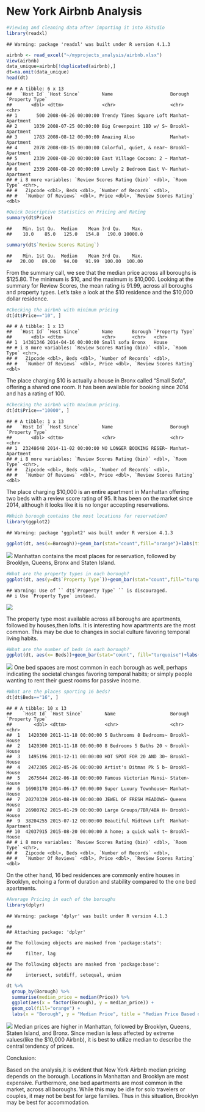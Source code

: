 New York Airbnb Analysis
================

``` r
#Viewing and cleaning data after importing it into RStudio
library(readxl)
```

    ## Warning: package 'readxl' was built under R version 4.1.3

``` r
airbnb <- read_excel("~/myprojects_analysis/airbnb.xlsx")
View(airbnb)
data_unique=airbnb[!duplicated(airbnb),]
dt=na.omit(data_unique)
head(dt)
```

    ## # A tibble: 6 x 13
    ##   `Host Id` `Host Since`        Name                     Borough `Property Type`
    ##       <dbl> <dttm>              <chr>                    <chr>   <chr>          
    ## 1       500 2008-06-26 00:00:00 Trendy Times Square Loft Manhat~ Apartment      
    ## 2      1039 2008-07-25 00:00:00 Big Greenpoint 1BD w/ S~ Brookl~ Apartment      
    ## 3      1783 2008-08-12 00:00:00 Amazing Also             Manhat~ Apartment      
    ## 4      2078 2008-08-15 00:00:00 Colorful, quiet, & near~ Brookl~ Apartment      
    ## 5      2339 2008-08-20 00:00:00 East Village Cocoon: 2 ~ Manhat~ Apartment      
    ## 6      2339 2008-08-20 00:00:00 Lovely 2 Bedroom East V~ Manhat~ Apartment      
    ## # i 8 more variables: `Review Scores Rating (bin)` <dbl>, `Room Type` <chr>,
    ## #   Zipcode <dbl>, Beds <dbl>, `Number of Records` <dbl>,
    ## #   `Number Of Reviews` <dbl>, Price <dbl>, `Review Scores Rating` <dbl>

``` r
#Quick Descriptive Statistics on Pricing and Rating
summary(dt$Price)
```

    ##    Min. 1st Qu.  Median    Mean 3rd Qu.    Max. 
    ##    10.0    85.0   125.0   154.8   190.0 10000.0

``` r
summary(dt$`Review Scores Rating`)
```

    ##    Min. 1st Qu.  Median    Mean 3rd Qu.    Max. 
    ##   20.00   89.00   94.00   91.99  100.00  100.00

From the summary call, we see that the median price across all boroughs
is \$125.80. The minimum is \$10, and the maximum is \$10,000. Looking
at the summary for Review Scores, the mean rating is 91.99, across all
boroughs and property types. Let’s take a look at the \$10 residence and
the \$10,000 dollar residence.

``` r
#Checking the airbnb with minimum pricing
dt[dt$Price=="10", ]
```

    ## # A tibble: 1 x 13
    ##   `Host Id` `Host Since`        Name       Borough `Property Type`
    ##       <dbl> <dttm>              <chr>      <chr>   <chr>          
    ## 1  14381346 2014-04-16 00:00:00 Small sofa Bronx   House          
    ## # i 8 more variables: `Review Scores Rating (bin)` <dbl>, `Room Type` <chr>,
    ## #   Zipcode <dbl>, Beds <dbl>, `Number of Records` <dbl>,
    ## #   `Number Of Reviews` <dbl>, Price <dbl>, `Review Scores Rating` <dbl>

The place charging \$10 is actually a house in Bronx called “Small
Sofa”, offering a shared one room. It has been available for booking
since 2014 and has a rating of 100.

``` r
#Checking the airbnb with maximum pricing.
dt[dt$Price=="10000", ]
```

    ## # A tibble: 1 x 13
    ##   `Host Id` `Host Since`        Name                     Borough `Property Type`
    ##       <dbl> <dttm>              <chr>                    <chr>   <chr>          
    ## 1  23248648 2014-11-02 00:00:00 NO LONGER BOOKING RESER~ Manhat~ Apartment      
    ## # i 8 more variables: `Review Scores Rating (bin)` <dbl>, `Room Type` <chr>,
    ## #   Zipcode <dbl>, Beds <dbl>, `Number of Records` <dbl>,
    ## #   `Number Of Reviews` <dbl>, Price <dbl>, `Review Scores Rating` <dbl>

The place charging \$10,000 is an entire apartment in Manhattan offering
two beds with a review score rating of 95. It has been on the market
since 2014, although it looks like it is no longer accepting
reservations.

``` r
#Which borough contains the most locations for reservation?
library(ggplot2)
```

    ## Warning: package 'ggplot2' was built under R version 4.1.3

``` r
ggplot(dt, aes(x=Borough))+geom_bar(stat="count",fill="orange")+labs(title="Which borough contains the most locations for reservation?", y="Count")
```

![](Airbnb_Analysis_cp_files/figure-gfm/unnamed-chunk-5-1.png)<!-- -->
Manhattan contains the most places for reservation, followed by
Brooklyn, Queens, Bronx and Staten Island.

``` r
#What are the property types in each borough?
ggplot(dt, aes(y=dt$`Property Type`))+geom_bar(stat="count",fill="turquoise")+labs(title="Property Types in Each Borough", y= "Property Type", x="Count")+facet_wrap(~Borough)
```

    ## Warning: Use of `` dt$`Property Type` `` is discouraged.
    ## i Use `Property Type` instead.

![](Airbnb_Analysis_cp_files/figure-gfm/unnamed-chunk-6-1.png)<!-- -->

The property type most available across all boroughs are apartments,
followed by houses,then lofts. It is interesting how apartments are the
most common. This may be due to changes in social culture favoring
temporal living habits.

``` r
#What are the number of beds in each borough?
ggplot(dt, aes(x= Beds))+geom_bar(stat="count", fill="turquoise")+labs(title="Number of Beds Available in Each Borough", y= "Count", x="Beds")+facet_wrap(~Borough)
```

![](Airbnb_Analysis_cp_files/figure-gfm/unnamed-chunk-7-1.png)<!-- -->
One bed spaces are most common in each borough as well, perhaps
indicating the societal changes favoring temporal habits; or simply
people wanting to rent their guest rooms for passive income.

``` r
#What are the places sporting 16 beds?
dt[dt$Beds=="16", ]
```

    ## # A tibble: 10 x 13
    ##    `Host Id` `Host Since`        Name                    Borough `Property Type`
    ##        <dbl> <dttm>              <chr>                   <chr>   <chr>          
    ##  1   1420300 2011-11-18 00:00:00 5 Bathrooms 8 Bedrooms~ Brookl~ House          
    ##  2   1420300 2011-11-18 00:00:00 8 Bedrooms 5 Baths 20 ~ Brookl~ House          
    ##  3   1495196 2011-12-11 00:00:00 HOT SPOT FOR 20 AND 30~ Brookl~ House          
    ##  4   2472305 2012-05-26 00:00:00 Artist's Ditmas Pk 5 b~ Brookl~ House          
    ##  5   2675644 2012-06-18 00:00:00 Famous Victorian Mansi~ Staten~ House          
    ##  6  16903170 2014-06-17 00:00:00 Super Luxury Townhouse~ Manhat~ House          
    ##  7  20270339 2014-08-19 00:00:00 JEWEL OF FRESH MEADOWS~ Queens  House          
    ##  8  26900762 2015-01-29 00:00:00 Large Groups/7BR/4BA H~ Brookl~ House          
    ##  9  38204255 2015-07-12 00:00:00 Beautiful Midtown Loft  Manhat~ Apartment      
    ## 10  42037915 2015-08-20 00:00:00 A home; a quick walk t~ Brookl~ House          
    ## # i 8 more variables: `Review Scores Rating (bin)` <dbl>, `Room Type` <chr>,
    ## #   Zipcode <dbl>, Beds <dbl>, `Number of Records` <dbl>,
    ## #   `Number Of Reviews` <dbl>, Price <dbl>, `Review Scores Rating` <dbl>

On the other hand, 16 bed residences are commonly entire houses in
Brooklyn, echoing a form of duration and stability compared to the one
bed apartments.

``` r
#Average Pricing in each of the boroughs
library(dplyr)
```

    ## Warning: package 'dplyr' was built under R version 4.1.3

    ## 
    ## Attaching package: 'dplyr'

    ## The following objects are masked from 'package:stats':
    ## 
    ##     filter, lag

    ## The following objects are masked from 'package:base':
    ## 
    ##     intersect, setdiff, setequal, union

``` r
dt %>%
  group_by(Borough) %>%
  summarise(median_price = median(Price)) %>%
  ggplot(aes(x = factor(Borough), y = median_price)) +
  geom_col(fill="orange") +
  labs(x = "Borough", y = "Median Price", title = "Median Price Based on Borough")
```

![](Airbnb_Analysis_cp_files/figure-gfm/unnamed-chunk-9-1.png)<!-- -->
Median prices are higher in Manhattan, followed by Brooklyn, Queens,
Staten Island, and Bronx. Since median is less affected by extreme
values(like the \$10,000 Airbnb), it is best to utilize median to
describe the central tendency of prices.

Conclusion:

Based on the analysis,it is evident that New York Airbnb median pricing
depends on the borough. Locations in Manhattan and Brooklyn are most
expensive. Furthermore, one bed apartments are most common in the
market, across all boroughs. While this may be idle for solo travelers
or couples, it may not be best for large families. Thus in this
situation, Brooklyn may be best for accommodation.
